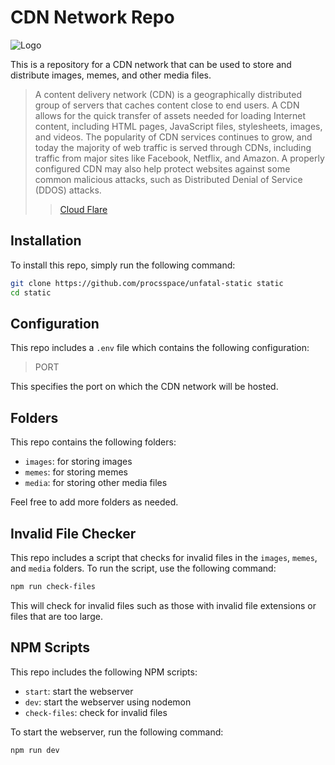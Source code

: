 # CDN Network Repo

![Logo](https://cdn.discordapp.com/attachments/1015727807566987296/1076017917445013545/wp8877203.webp)

This is a repository for a CDN network that can be used to store and distribute images, memes, and other media files.

> A content delivery network (CDN) is a geographically distributed group of servers that caches content close to end users. A CDN allows for the quick transfer of assets needed for loading Internet content, including HTML pages, JavaScript files, stylesheets, images, and videos. The popularity of CDN services continues to grow, and today the majority of web traffic is served through CDNs, including traffic from major sites like Facebook, Netflix, and Amazon. 
> A properly configured CDN may also help protect websites against some common malicious attacks, such as Distributed Denial of Service (DDOS) attacks.
>> [Cloud Flare](https://www.cloudflare.com/learning/cdn/what-is-a-cdn/)

## Installation

To install this repo, simply run the following command:

```bash
git clone https://github.com/procsspace/unfatal-static static
cd static
```




## Configuration

This repo includes a `.env` file which contains the following configuration:

> PORT


This specifies the port on which the CDN network will be hosted.

## Folders

This repo contains the following folders:

- `images`: for storing images
- `memes`: for storing memes
- `media`: for storing other media files

Feel free to add more folders as needed.

## Invalid File Checker

This repo includes a script that checks for invalid files in the `images`, `memes`, and `media` folders. To run the script, use the following command:

```bash
npm run check-files
```


This will check for invalid files such as those with invalid file extensions or files that are too large.

## NPM Scripts

This repo includes the following NPM scripts:

- `start`: start the webserver
- `dev`: start the webserver using nodemon
- `check-files`: check for invalid files

To start the webserver, run the following command:

```bash
npm run dev
```
